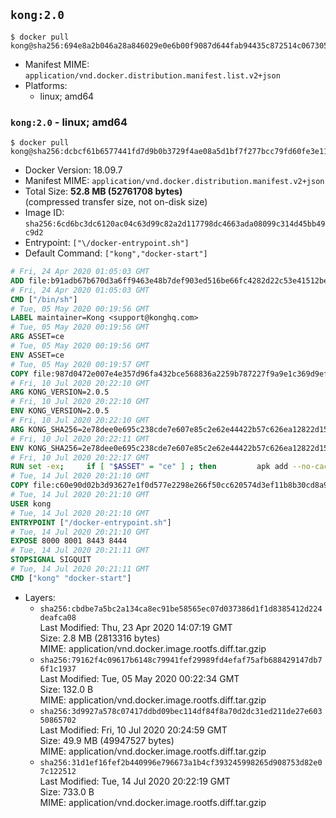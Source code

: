 ## `kong:2.0`

```console
$ docker pull kong@sha256:694e8a2b046a28a846029e0e6b00f9087d644fab94435c872514c0673053087c
```

-	Manifest MIME: `application/vnd.docker.distribution.manifest.list.v2+json`
-	Platforms:
	-	linux; amd64

### `kong:2.0` - linux; amd64

```console
$ docker pull kong@sha256:dcbcf61b6577441fd7d9b0b3729f4ae08a5d1bf7f277bcc79fd60fe3e110a15b
```

-	Docker Version: 18.09.7
-	Manifest MIME: `application/vnd.docker.distribution.manifest.v2+json`
-	Total Size: **52.8 MB (52761708 bytes)**  
	(compressed transfer size, not on-disk size)
-	Image ID: `sha256:6cd6bc3dc6120ac04c63d99c82a2d117798dc4663ada08099c314d45bb49c9d2`
-	Entrypoint: `["\/docker-entrypoint.sh"]`
-	Default Command: `["kong","docker-start"]`

```dockerfile
# Fri, 24 Apr 2020 01:05:03 GMT
ADD file:b91adb67b670d3a6ff9463e48b7def903ed516be66fc4282d22c53e41512be49 in / 
# Fri, 24 Apr 2020 01:05:03 GMT
CMD ["/bin/sh"]
# Tue, 05 May 2020 00:19:56 GMT
LABEL maintainer=Kong <support@konghq.com>
# Tue, 05 May 2020 00:19:56 GMT
ARG ASSET=ce
# Tue, 05 May 2020 00:19:56 GMT
ENV ASSET=ce
# Tue, 05 May 2020 00:19:57 GMT
COPY file:987d0472e007e4e357d96fa432bce568836a2259b787227f9a9e1c369d9efc37 in /tmp/kong.tar.gz 
# Fri, 10 Jul 2020 20:22:10 GMT
ARG KONG_VERSION=2.0.5
# Fri, 10 Jul 2020 20:22:10 GMT
ENV KONG_VERSION=2.0.5
# Fri, 10 Jul 2020 20:22:10 GMT
ARG KONG_SHA256=2e78dee0e695c238cde7e607e85c2e62e44422b57c626ea12822d15ed898769b
# Fri, 10 Jul 2020 20:22:11 GMT
ENV KONG_SHA256=2e78dee0e695c238cde7e607e85c2e62e44422b57c626ea12822d15ed898769b
# Fri, 10 Jul 2020 20:22:17 GMT
RUN set -ex;     if [ "$ASSET" = "ce" ] ; then         apk add --no-cache --virtual .build-deps curl wget tar ca-certificates &&         curl -fL "https://bintray.com/kong/kong-alpine-tar/download_file?file_path=kong-$KONG_VERSION.amd64.apk.tar.gz" -o /tmp/kong.tar.gz &&         echo "$KONG_SHA256  /tmp/kong.tar.gz" | sha256sum -c -;         apk del .build-deps;     fi;     mkdir /kong; 	tar -C /kong -xzf /tmp/kong.tar.gz && 	mv /kong/usr/local/* /usr/local && 	mv /kong/etc/* /etc && 	rm -rf /kong && 	apk add --no-cache libgcc openssl pcre perl tzdata libcap zip bash zlib git ca-certificates && 	adduser -S kong && 	mkdir -p "/usr/local/kong" && 	chown -R kong:0 /usr/local/kong && 	chown kong:0 /usr/local/bin/kong && 	chmod -R g=u /usr/local/kong && 	rm -rf /tmp/kong.tar.gz && 	kong version
# Tue, 14 Jul 2020 20:21:10 GMT
COPY file:c60e90d02b3d93627e1f0d577e2298e266f50cc620574d3ef11b8b30cd8a906c in /docker-entrypoint.sh 
# Tue, 14 Jul 2020 20:21:10 GMT
USER kong
# Tue, 14 Jul 2020 20:21:10 GMT
ENTRYPOINT ["/docker-entrypoint.sh"]
# Tue, 14 Jul 2020 20:21:10 GMT
EXPOSE 8000 8001 8443 8444
# Tue, 14 Jul 2020 20:21:11 GMT
STOPSIGNAL SIGQUIT
# Tue, 14 Jul 2020 20:21:11 GMT
CMD ["kong" "docker-start"]
```

-	Layers:
	-	`sha256:cbdbe7a5bc2a134ca8ec91be58565ec07d037386d1f1d8385412d224deafca08`  
		Last Modified: Thu, 23 Apr 2020 14:07:19 GMT  
		Size: 2.8 MB (2813316 bytes)  
		MIME: application/vnd.docker.image.rootfs.diff.tar.gzip
	-	`sha256:79162f4c09617b6148c79941fef29989fd4efaf75afb688429147db76f1c1937`  
		Last Modified: Tue, 05 May 2020 00:22:34 GMT  
		Size: 132.0 B  
		MIME: application/vnd.docker.image.rootfs.diff.tar.gzip
	-	`sha256:3d9927a578c07417ddbd09bec114df84f8a70d2dc31ed211de27e60350865702`  
		Last Modified: Fri, 10 Jul 2020 20:24:59 GMT  
		Size: 49.9 MB (49947527 bytes)  
		MIME: application/vnd.docker.image.rootfs.diff.tar.gzip
	-	`sha256:31d1ef16fef2b440996e796673a1b4cf393245998265d908753d82e07c122512`  
		Last Modified: Tue, 14 Jul 2020 20:22:19 GMT  
		Size: 733.0 B  
		MIME: application/vnd.docker.image.rootfs.diff.tar.gzip
